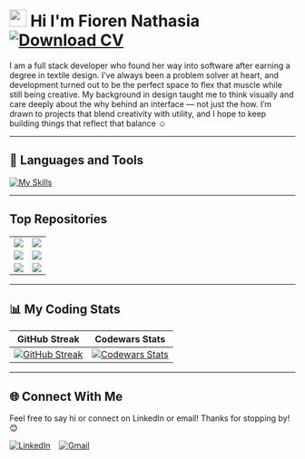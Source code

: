 <div>
  
<h1>
  <img src="https://raw.githubusercontent.com/umenzi/umenzi/main/wave.gif" width="30" alt="wave" />
  Hi I'm Fioren Nathasia

  <a href="./FiorenNathasiaCV.pdf">
    <img src="https://img.shields.io/badge/Download_CV-PDF-blue?style=for-the-badge&logo=readthedocs" alt="Download CV">
  </a>
</h1>

<p>
I am a full stack developer who found her way into software after earning a degree in textile design. I’ve always been a problem solver at heart, and development turned out to be the perfect space to flex that muscle while still being creative. My background in design taught me to think visually and care deeply about the why behind an interface — not just the how. I’m drawn to projects that blend creativity with utility, and I hope to keep building things that reflect that balance ☺️
</p>

</div>


--- 

## 🧰 Languages and Tools

[![My Skills](https://skillicons.dev/icons?i=js,nodejs,react,express,html,css,sass,github,git,postgresql,ps)](https://skillicons.dev)

---

## Top Repositories
<table>
  <tr>
    <td>
      <a href="https://github.com/FiorenNathasia/fittech-frontend">
        <img src="https://github-readme-stats.vercel.app/api/pin/?username=FiorenNathasia&repo=fittech-frontend&theme=material&hide_border=true&border_radius=15" />
      </a>
    </td>
    <td>
      <a href="https://github.com/FiorenNathasia/fittech-backend">
        <img src="https://github-readme-stats.vercel.app/api/pin/?username=FiorenNathasia&repo=fittech-backend&theme=material&hide_border=true&border_radius=15" />
      </a>
    </td>
  </tr>
  <tr>
    <td>
      <a href="https://github.com/FiorenNathasia/thrivevibe-frontend">
        <img src="https://github-readme-stats.vercel.app/api/pin/?username=FiorenNathasia&repo=thrivevibe-frontend&theme=material&hide_border=true&border_radius=15" />
      </a>
    </td>
    <td>
      <a href="https://github.com/FiorenNathasia/thrivevibe-backend">
        <img src="https://github-readme-stats.vercel.app/api/pin/?username=FiorenNathasia&repo=thrivevibe-backend&theme=material&hide_border=true&border_radius=15" />
      </a>
    </td>
  </tr>
  <tr>
    <td>
      <a href="https://github.com/FiorenNathasia/mindscape-frontend">
        <img src="https://github-readme-stats.vercel.app/api/pin/?username=FiorenNathasia&repo=mindscape-frontend&theme=material&hide_border=true&border_radius=15" />
      </a>
    </td>
    <td>
      <a href="https://github.com/FiorenNathasia/mindscape-backend">
        <img src="https://github-readme-stats.vercel.app/api/pin/?username=FiorenNathasia&repo=mindscape-backend&theme=material&hide_border=true&border_radius=15" />
      </a>
    </td>
  </tr>
</table>

---

## 📊 My Coding Stats

| GitHub Streak | Codewars Stats |
|---------------|----------------|
| [![GitHub Streak](https://github-readme-streak-stats.herokuapp.com?user=FiorenNathasia&theme=material&hide_border=true&date_format=j%20M%5B%20Y%5D)](https://git.io/streak-stats) | [![Codewars Stats](https://codewars-stats-ignacio-cuadra.vercel.app/?username=Fifi333&theme=material)](https://www.codewars.com/users/Fifi333) |

---

## 🌐 Connect With Me

Feel free to say hi or connect on LinkedIn or email! Thanks for stopping by! 😊

[![LinkedIn](https://skillicons.dev/icons?i=linkedin)](https://linkedin.com/in/fiorennathasia) &nbsp;&nbsp;
[![Gmail](https://skillicons.dev/icons?i=gmail)](mailto:fiorennathasia@gmail.com)






